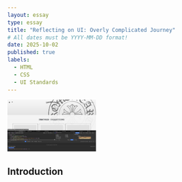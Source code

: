 ```yaml
---
layout: essay
type: essay
title: "Reflecting on UI: Overly Complicated Journey"
# All dates must be YYYY-MM-DD format!
date: 2025-10-02
published: true
labels:
  - HTML
  - CSS
  - UI Standards
---
```


<img width="200px" class="rounded float-start pe-4" src="../img/screenshot.png">

## Introduction


